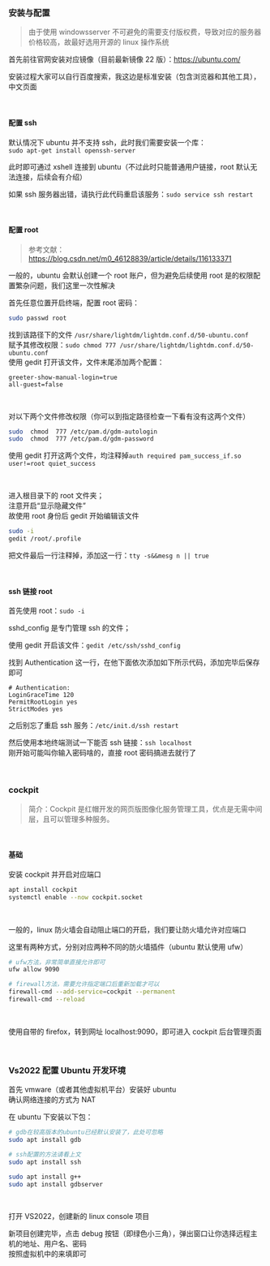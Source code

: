 ### 安装与配置

> 由于使用 windowsserver 不可避免的需要支付版权费，导致对应的服务器价格较高，故最好选用开源的 linux 操作系统

首先前往官网安装对应镜像（目前最新镜像 22 版）：https://ubuntu.com/

安装过程大家可以自行百度搜索，我这边是标准安装（包含浏览器和其他工具），中文页面

<br>

#### 配置 ssh

默认情况下 ubuntu 并不支持 ssh，此时我们需要安装一个库：  
`sudo apt-get install openssh-server`

此时即可通过 xshell 连接到 ubuntu（不过此时只能普通用户链接，root 默认无法连接，后续会有介绍）

如果 ssh 服务器出错，请执行此代码重启该服务：`sudo service ssh restart`

<br>

#### 配置 root

> 参考文献：https://blog.csdn.net/m0_46128839/article/details/116133371

一般的，ubuntu 会默认创建一个 root 账户，但为避免后续使用 root 是的权限配置繁杂问题，我们这里一次性解决

首先任意位置开启终端，配置 root 密码：

```sh
sudo passwd root
```

找到该路径下的文件 `/usr/share/lightdm/lightdm.conf.d/50-ubuntu.conf`  
赋予其修改权限：`sudo chmod 777 /usr/share/lightdm/lightdm.conf.d/50-ubuntu.conf`  
使用 gedit 打开该文件，文件末尾添加两个配置：

```
greeter-show-manual-login=true
all-guest=false
```

<br>

对以下两个文件修改权限（你可以到指定路径检查一下看有没有这两个文件）

```sh
sudo  chmod  777 /etc/pam.d/gdm-autologin
sudo  chmod  777 /etc/pam.d/gdm-password

```

使用 gedit 打开这两个文件，均注释掉`auth required pam_success_if.so user!=root quiet_success`

<br>

进入根目录下的 root 文件夹；  
注意开启“显示隐藏文件”  
故使用 root 身份后 gedit 开始编辑该文件

```sh
sudo -i
gedit /root/.profile
```

把文件最后一行注释掉，添加这一行：`tty -s&&mesg n || true`

<br>

#### ssh 链接 root

首先使用 root：`sudo -i`

sshd_config 是专门管理 ssh 的文件；

使用 gedit 开启该文件：`gedit /etc/ssh/sshd_config`

找到 Authentication 这一行，在他下面依次添加如下所示代码，添加完毕后保存即可

```
# Authentication:
LoginGraceTime 120
PermitRootLogin yes
StrictModes yes
```

之后别忘了重启 ssh 服务：`/etc/init.d/ssh restart`

然后使用本地终端测试一下能否 ssh 链接：`ssh localhost`  
刚开始可能叫你输入密码啥的，直接 root 密码搞进去就行了

<br>

### cockpit

> 简介：Cockpit 是红帽开发的网页版图像化服务管理工具，优点是无需中间层，且可以管理多种服务。

<br>

#### 基础

安装 cockpit 并开启对应端口

```sh
apt install cockpit
systemctl enable --now cockpit.socket
```

<br>

一般的，linux 防火墙会自动阻止端口的开启，我们要让防火墙允许对应端口

这里有两种方式，分别对应两种不同的防火墙插件（ubuntu 默认使用 ufw）

```sh
# ufw方法，非常简单直接允许即可
ufw allow 9090

# firewall方法，需要允许指定端口后重新加载才可以
firewall-cmd --add-service=cockpit --permanent
firewall-cmd --reload
```

<br>

使用自带的 firefox，转到网址 localhost:9090，即可进入 cockpit 后台管理页面

<br>

### Vs2022 配置 Ubuntu 开发环境

首先 vmware（或者其他虚拟机平台）安装好 ubuntu  
确认网络连接的方式为 NAT

在 ubuntu 下安装以下包：

```sh
# gdb在较高版本的ubuntu已经默认安装了，此处可忽略
sudo apt install gdb

# ssh配置的方法请看上文
sudo apt install ssh

sudo apt install g++
sudo apt install gdbserver
```

<br>

打开 VS2022，创建新的 linux console 项目

新项目创建完毕，点击 debug 按钮（即绿色小三角），弹出窗口让你选择远程主机的地址、用户名、密码  
按照虚拟机中的来填即可

<br>
